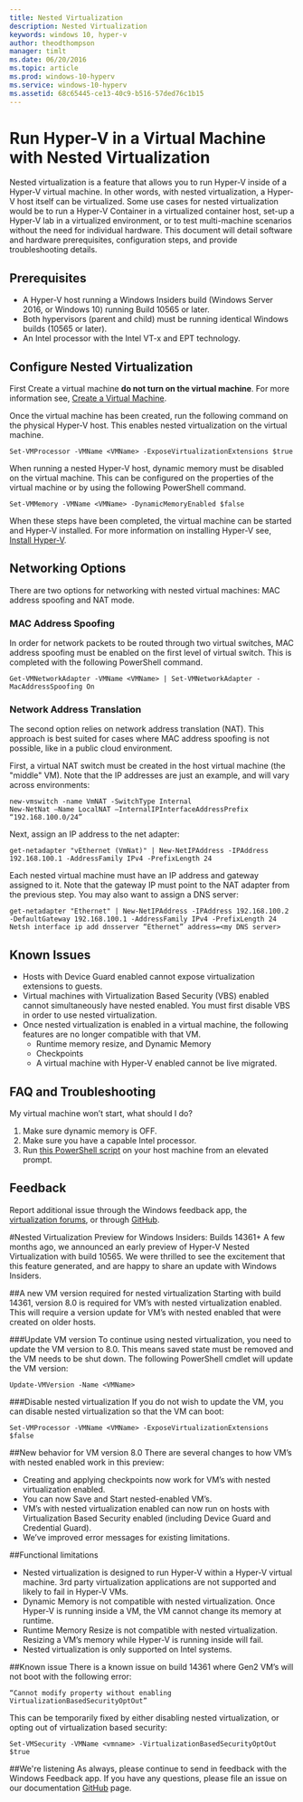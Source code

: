 ```yaml
---
title: Nested Virtualization
description: Nested Virtualization
keywords: windows 10, hyper-v
author: theodthompson
manager: timlt
ms.date: 06/20/2016
ms.topic: article
ms.prod: windows-10-hyperv
ms.service: windows-10-hyperv
ms.assetid: 68c65445-ce13-40c9-b516-57ded76c1b15
---
```


# Run Hyper-V in a Virtual Machine with Nested Virtualization

Nested virtualization is a feature that allows you to run Hyper-V inside of a Hyper-V virtual machine. In other words, with nested virtualization, a Hyper-V host itself can be virtualized. Some use cases for nested virtualization would be to run a Hyper-V Container in a virtualized container host, set-up a Hyper-V lab in a virtualized environment, or to test multi-machine scenarios without the need for individual hardware. This document will detail software and hardware prerequisites, configuration steps, and provide troubleshooting details.

## Prerequisites

- A Hyper-V host running a Windows Insiders build (Windows Server 2016, or Windows 10) running Build 10565 or later.
- Both hypervisors (parent and child) must be running identical Windows builds (10565 or later).
- An Intel processor with the Intel VT-x and EPT technology.

## Configure Nested Virtualization

First Create a virtual machine  **do not turn on the virtual machine**. For more information see, [Create a Virtual Machine](../quick_start/walkthrough_create_vm.md).

Once the virtual machine has been created, run the following command on the physical Hyper-V host. This enables nested virtualization on the virtual machine.

```none
Set-VMProcessor -VMName <VMName> -ExposeVirtualizationExtensions $true
```
When running a nested Hyper-V host, dynamic memory must be disabled on the virtual machine. This can be configured on the properties of the virtual machine or by using the following PowerShell command.
```none
Set-VMMemory -VMName <VMName> -DynamicMemoryEnabled $false
```

When these steps have been completed, the virtual machine can be started and Hyper-V installed. For more information on installing Hyper-V see, [Install Hyper-V]( https://msdn.microsoft.com/en-us/virtualization/hyperv_on_windows/quick_start/walkthrough_install).

## Networking Options
There are two options for networking with nested virtual machines: MAC address spoofing and NAT mode.

### MAC Address Spoofing
In order for network packets to be routed through two virtual switches, MAC address spoofing must be enabled on the first level of virtual switch. This is completed with the following PowerShell command.

```none
Get-VMNetworkAdapter -VMName <VMName> | Set-VMNetworkAdapter -MacAddressSpoofing On
```
### Network Address Translation
The second option relies on network address translation (NAT). This approach is best suited for cases where MAC address spoofing is not possible, like in a public cloud environment.

First, a virtual NAT switch must be created in the host virtual machine (the "middle" VM). Note that the IP addresses are just an example, and will vary across environments:
```none
new-vmswitch -name VmNAT -SwitchType Internal
New-NetNat –Name LocalNAT –InternalIPInterfaceAddressPrefix “192.168.100.0/24”
```
Next, assign an IP address to the net adapter:
```none
get-netadapter "vEthernet (VmNat)" | New-NetIPAddress -IPAddress 192.168.100.1 -AddressFamily IPv4 -PrefixLength 24
```
Each nested virtual machine must have an IP address and gateway assigned to it. Note that the gateway IP must point to the NAT adapter from the previous step. You may also want to assign a DNS server:
```none
get-netadapter "Ethernet" | New-NetIPAddress -IPAddress 192.168.100.2 -DefaultGateway 192.168.100.1 -AddressFamily IPv4 -PrefixLength 24
Netsh interface ip add dnsserver “Ethernet” address=<my DNS server>
```


## Known Issues

- Hosts with Device Guard enabled cannot expose virtualization extensions to guests.
- Virtual machines with Virtualization Based Security (VBS) enabled cannot simultaneously have nested enabled. You must first disable VBS in order to use nested virtualization.
- Once nested virtualization is enabled in a virtual machine, the following features are no longer compatible with that VM.  
  * Runtime memory resize, and Dynamic Memory
  * Checkpoints
  * A virtual machine with Hyper-V enabled cannot be live migrated.

## FAQ and Troubleshooting

My virtual machine won’t start, what should I do?

1. Make sure dynamic memory is OFF.
2. Make sure you have a capable Intel processor.
3. Run [this PowerShell script](https://raw.githubusercontent.com/Microsoft/Virtualization-Documentation/master/hyperv-tools/Nested/Get-NestedVirtStatus.ps1) on your host machine from an elevated prompt.

## Feedback

Report additional issue through the Windows feedback app, the [virtualization forums](https://social.technet.microsoft.com/Forums/windowsserver/En-us/home?forum=winserverhyperv), or through [GitHub](https://github.com/Microsoft/Virtualization-Documentation).

#Nested Virtualization Preview for Windows Insiders: Builds 14361+
A few months ago, we announced an early preview of Hyper-V Nested Virtualization with build 10565. We were thrilled to see the excitement that this feature generated, and are happy to share an update with Windows Insiders.

##A new VM version required for nested virtualization
Starting with build 14361, version 8.0 is required for VM’s with nested virtualization enabled. This will require a version update for VM’s with nested enabled that were created on older hosts. 

###Update VM version
To continue using nested virtualization, you need to update the VM version to 8.0. This means saved state must be removed and the VM needs to be shut down. The following PowerShell cmdlet will update the VM version:
```none
Update-VMVersion -Name <VMName>
```
###Disable nested virtualization
If you do not wish to update the VM, you can disable nested virtualization so that the VM can boot:
```none
Set-VMProcessor -VMName <VMName> -ExposeVirtualizationExtensions $false
```

##New behavior for VM version 8.0 
There are several changes to how VM’s with nested enabled work in this preview:
-	Creating and applying checkpoints now work for VM’s with nested virtualization enabled.
-	You can now Save and Start nested-enabled VM’s.
-	VM’s with nested virtualization enabled can now run on hosts with Virtualization Based Security enabled (including Device Guard and Credential Guard).
-	We’ve improved error messages for existing limitations.

##Functional limitations
-	Nested virtualization is designed to run Hyper-V within a Hyper-V virtual machine. 3rd party virtualization applications are not supported and likely to fail in Hyper-V VMs.
-	Dynamic Memory is not compatible with nested virtualization. Once Hyper-V is running inside a VM, the VM cannot change its memory at runtime. 
-	Runtime Memory Resize is not compatible with nested virtualization. Resizing a VM’s memory while Hyper-V is running inside will fail. 
-	Nested virtualization is only supported on Intel systems.

##Known issue
There is a known issue on build 14361 where Gen2 VM’s will not boot with the following error:
```none
“Cannot modify property without enabling VirtualizationBasedSecurityOptOut”
```
This can be temporarily fixed by either disabling nested virtualization, or opting out of virtualization based security:
```none
Set-VMSecurity -VMName <vmname> -VirtualizationBasedSecurityOptOut $true
```

##We're listening
As always, please continue to send in feedback with the Windows Feedback app. If you have any questions, please file an issue on our documentation [GitHub](https://github.com/Microsoft/Virtualization-Documentation) page. 